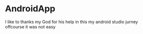 # AndroidApp
I like to thanks my God for his help in this my android studio
jurney offcourse it was not easy
